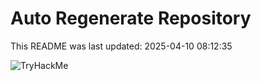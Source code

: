 # Auto Regenerate Repository

This README was last updated: 2025-04-10 08:12:35

 ![TryHackMe](https://tryhackme.com/badge/533634)